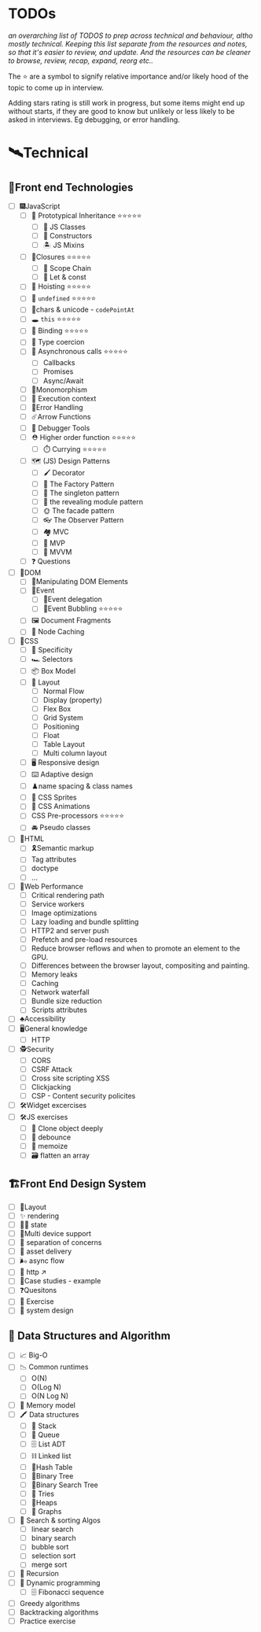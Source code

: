 # TODOs

*an overarching list of TODOS to prep across technical and behaviour, altho mostly technical.
Keeping this list separate from the resources and notes, so that it's easier to review, and update. And the resources can be cleaner to browse, review, recap, expand, reorg etc..*

The ⭐ are a symbol to signify relative importance and/or likely hood of the topic to come up in interview. 

Adding stars rating is still work in progress, but some items might end up without starts, if they are good to know but unlikely or less likely to be asked in interviews. Eg debugging, or error handling.

# 🛰️Technical

## 👾Front end Technologies

- [ ]  🎆JavaScript
    - [ ]  🧩 Prototypical Inheritance ⭐⭐⭐⭐⭐
        - [ ]  🔨 JS Classes
        - [ ]  🎿 Constructors
        - [ ]  🏝️ JS Mixins
    - [ ]  🎍Closures ⭐⭐⭐⭐⭐
        - [ ]  🧬 Scope Chain
        - [ ]  📙 Let & const
    - [ ]  👛 Hoisting ⭐⭐⭐⭐⭐
    - [ ]  💬 `undefined` ⭐⭐⭐⭐⭐
    - [ ]  🥋chars & unicode - `codePointAt`
    - [ ]  🕳️ `this` ⭐⭐⭐⭐⭐
    - [ ]  📠 Binding ⭐⭐⭐⭐⭐
    - [ ]  🎱 Type coercion
    - [ ]  🏯 Asynchronous calls ⭐⭐⭐⭐⭐
        - [ ]  Callbacks
        - [ ]  Promises
        - [ ]  Async/Await
    - [ ]  🏅Monomorphism
    - [ ]  🏓 Execution context
    - [ ]  🐞Error Handling
    - [ ]  ☄️Arrow Functions
    - [ ]  🐛 Debugger Tools
    - [ ]  ⛑️ Higher order function ⭐⭐⭐⭐⭐
        - [ ]  ⏱️ Currying ⭐⭐⭐⭐⭐
    - [ ]  🗺️ (JS) Design Patterns
        - [ ]  🖌️ Decorator
        - [ ]  🚌 The Factory Pattern
        - [ ]  🚗 The singleton pattern
        - [ ]  💺 the revealing module pattern
        - [ ]  🌞 The facade pattern
        - [ ]  👓 The Observer Pattern
        - [ ]  🏘️ MVC
        - [ ]  🏡 MVP
        - [ ]  🏡 MVVM
    - [ ]  ❓ Questions
- [ ]  🌳DOM
    - [ ]  🧶Manipulating DOM Elements
    - [ ]  🐬Event
        - [ ]  🎯Event delegation
        - [ ]  🎈Event Bubbling ⭐⭐⭐⭐⭐
    - [ ]  🖼️ Document Fragments
    - [ ]  🎒 Node Caching
- [ ]  🎀CSS
    - [ ]  🛬 Specificity
    - [ ]  🏎️ Selectors
    - [ ]  📦 Box Model
    - [ ]  🎂 Layout
        - [ ]  Normal Flow
        - [ ]  Display (property)
        - [ ]  Flex Box
        - [ ]  Grid System
        - [ ]  Positioning
        - [ ]  Float
        - [ ]  Table Layout
        - [ ]  Multi column layout
    - [ ]  🖥️ Responsive design
    - [ ]  ⌨️ Adaptive design
    - [ ]  ♟️name spacing & class names
    - [ ]  🐥 CSS Sprites
    - [ ]  🐣 CSS Animations
    - [ ]  CSS Pre-processors ⭐⭐⭐⭐⭐
    - [ ]  🚘 Pseudo classes
- [ ]  👘HTML
    - [ ]  🎗️Semantic markup
    - [ ]  Tag attributes
    - [ ]  doctype
    - [ ]  ...
- [ ]  🚀Web Performance
    - [ ]  Critical rendering path
    - [ ]  Service workers
    - [ ]  Image optimizations
    - [ ]  Lazy loading and bundle splitting
    - [ ]  HTTP2 and server push
    - [ ]  Prefetch and pre-load resources
    - [ ]  Reduce browser reflows and when to promote an element to the GPU.
    - [ ]  Differences between the browser layout, compositing and painting.
    - [ ]  Memory leaks
    - [ ]  Caching
    - [ ]  Network waterfall
    - [ ]  Bundle size reduction
    - [ ]  Scripts attributes
- [ ]  ♣️Accessibility
- [ ]  🖥️General knowledge
    - [ ]  HTTP
- [ ]  🕵️Security
    - [ ]  CORS
    - [ ]  CSRF Attack
    - [ ]  Cross site scripting XSS
    - [ ]  Clickjacking
    - [ ]  CSP - Content security policites
- [ ]  🛠️Widget excercises
- [ ]  🛠️JS exercises
    - [ ]  👣 Clone object deeply
    - [ ]  🐳 debounce
    - [ ]  🧠 memoize
    - [ ]  🗃️ flatten an array

## 🏗️Front End Design System

- [ ]  🧥Layout
- [ ]  ✨ rendering
- [ ]  👨‍✈️ state
- [ ]  📱Multi device support
- [ ]  🍱 separation of concerns
- [ ]  🚛 asset delivery
- [ ]  🌬️ async flow
- [ ]  📄 http ↗️
- [ ]  👷Case studies - example
- [ ]  ❓Quesitons
- [ ]  🥅 Exercise
- [ ]  🏢 system design

## 🧮 Data Structures and Algorithm

- [ ]  📈 Big-O
- [ ]  📉 Common runtimes
    - [ ]  O(N)
    - [ ]  O(Log N)
    - [ ]  O(N Log N)
- [ ]  💽 Memory model
- [ ]  🖍️ Data structures
    - [ ]  🥞 Stack
    - [ ]  🚊 Queue
    - [ ]  🗄️ List ADT
    - [ ]  ⛓️ Linked list
    - [ ]  🗿Hash Table
    - [ ]  🌲Binary Tree
    - [ ]  🎄Binary Search Tree
    - [ ]  🌳 Tries
    - [ ]  🌴Heaps
    - [ ]  🎱 Graphs
- [ ]  🔎 Search & sorting Algos
    - [ ]  linear search
    - [ ]  binary search
    - [ ]  bubble sort
    - [ ]  selection sort
    - [ ]  merge sort
- [ ]  🎎 Recursion
- [ ]  🦚 Dynamic programming
    - [ ]  🗄️ Fibonacci sequence
- [ ]  Greedy algorithms
- [ ]  Backtracking algorithms
- [ ]  Practice exercise